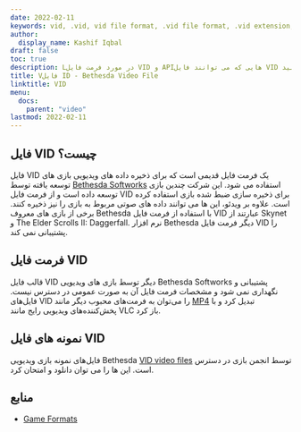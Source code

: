 ```yaml
---
date: 2022-02-11
keywords: vid, .vid, vid file format, .vid file format, .vid extension, vid extension, vid video format, vid dvd files
author:
  display_name: Kashif Iqbal
draft: false
toc: true
description: Lدر مورد فرمت فایل VID و APIهایی که می توانند فایل VID را ایجاد و باز کنند، کسب درآمد کنیدs.
title: Vفایل ID - Bethesda Video File
linktitle: VID
menu:
  docs:
    parent: "video"
lastmod: 2022-02-11
---
```


## فایل VID چیست؟ ##

فایل VID یک فرمت فایل قدیمی است که برای ذخیره داده های ویدیویی بازی های توسعه یافته توسط [Bethesda Softworks](https://bethesda.net/en/dashboard) استفاده می شود. این شرکت چندین بازی توسعه داده است و از فرمت فایل VID برای ذخیره سازی ضبط شده بازی استفاده کرده است. علاوه بر ویدئو، این ها می توانند داده های صوتی مربوط به بازی را نیز ذخیره کنند. برخی از بازی های معروف Bethesda با استفاده از فرمت فایل VID عبارتند از Skynet و The Elder Scrolls II: Daggerfall. نرم افزار Bethesda دیگر فرمت فایل VID را پشتیبانی نمی کند.

## فرمت فایل VID

قالب فایل VID دیگر توسط بازی های ویدیویی Bethesda Softworks پشتیبانی و نگهداری نمی شود و مشخصات فرمت فایل آن به صورت عمومی در دسترس نیست. فایل‌های VID را می‌توان به فرمت‌های محبوب دیگر مانند [MP4](/video/mp4/) تبدیل کرد و با پخش‌کننده‌های ویدیویی رایج مانند VLC باز کرد.

## نمونه های فایل VID

فایل‌های نمونه بازی ویدیویی Bethesda [VID video files](http://samples.mplayerhq.hu/game-formats/bethsoft-vid/) توسط انجمن بازی در دسترس است. این ها را می توان دانلود و امتحان کرد.

## منابع ##

- [Game Formats](http://samples.mplayerhq.hu/game-formats/bethsoft-vid/)

